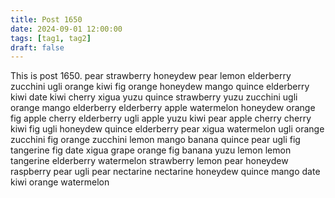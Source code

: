 ```yaml
---
title: Post 1650
date: 2024-09-01 12:00:00
tags: [tag1, tag2]
draft: false
---
```

This is post 1650.
pear
strawberry
honeydew
pear
lemon
elderberry
zucchini
ugli
orange
kiwi
fig
orange
honeydew
mango
quince
elderberry
kiwi
date
kiwi
cherry
xigua
yuzu
quince
strawberry
yuzu
zucchini
ugli
orange
mango
elderberry
elderberry
apple
watermelon
honeydew
orange
fig
apple
cherry
elderberry
ugli
apple
yuzu
kiwi
pear
apple
cherry
cherry
kiwi
fig
ugli
honeydew
quince
elderberry
pear
xigua
watermelon
ugli
orange
zucchini
fig
orange
zucchini
lemon
mango
banana
quince
pear
ugli
fig
tangerine
fig
date
xigua
grape
orange
fig
banana
yuzu
lemon
lemon
tangerine
elderberry
watermelon
strawberry
lemon
pear
honeydew
raspberry
pear
ugli
pear
nectarine
nectarine
honeydew
quince
mango
date
kiwi
orange
watermelon
